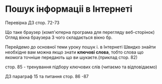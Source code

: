 # Пошук інформаціі в Інтернеті 

Перевірка ДЗ
стор. 72-73

Що таке браузер (комп'ютерна програма для перегляду веб-сторінок)
Огляд вікна  браузера
З чого складається вікно бр.

Перейдемо до основної теми уроку пошук і. в Інтернеті
Швидко знайти необхідне вам можна якщо знати **ключові слова**, тобто слова що якомога точніше передають що ви шукаєте.(приклад стор. 82)

стор. 85 - тренування підбору ключових слів (читаємо та відповідаємо)

ДЗ параграф 15 та питання стор. 86 -87



